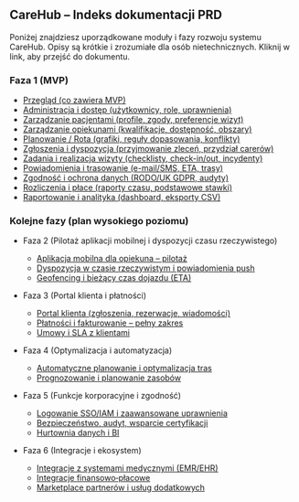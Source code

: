 ## CareHub – Indeks dokumentacji PRD

Poniżej znajdziesz uporządkowane moduły i fazy rozwoju systemu CareHub. Opisy są krótkie i zrozumiałe dla osób nietechnicznych. Kliknij w link, aby przejść do dokumentu.

### Faza 1 (MVP)
- [Przegląd (co zawiera MVP)](./phase-1-mvp/overview/overview.md)
- [Administracja i dostęp (użytkownicy, role, uprawnienia)](./phase-1-mvp/admin-access/admin-access.md)
- [Zarządzanie pacjentami (profile, zgody, preferencje wizyt)](./phase-1-mvp/patients/patients.md)
- [Zarządzanie opiekunami (kwalifikacje, dostępność, obszary)](./phase-1-mvp/carers/carers.md)
- [Planowanie / Rota (grafiki, reguły dopasowania, konflikty)](./phase-1-mvp/scheduling/scheduling.md)
- [Zgłoszenia i dyspozycja (przyjmowanie zleceń, przydział carerów)](./phase-1-mvp/requests-dispatch/requests-dispatch.md)
- [Zadania i realizacja wizyty (checklisty, check-in/out, incydenty)](./phase-1-mvp/tasks-visits/tasks-visits.md)
- [Powiadomienia i trasowanie (e-mail/SMS, ETA, trasy)](./phase-1-mvp/notifications-routing/notifications-routing.md)
- [Zgodność i ochrona danych (RODO/UK GDPR, audyty)](./phase-1-mvp/compliance/compliance.md)
- [Rozliczenia i płace (raporty czasu, podstawowe stawki)](./phase-1-mvp/billing-payroll/billing-payroll.md)
- [Raportowanie i analityka (dashboard, eksporty CSV)](./phase-1-mvp/reporting-analytics/reporting-analytics.md)

### Kolejne fazy (plan wysokiego poziomu)
- Faza 2 (Pilotaż aplikacji mobilnej i dyspozycji czasu rzeczywistego)
  - [Aplikacja mobilna dla opiekuna – pilotaż](./phase-2/mobile-carer/mobile-carer.md)
  - [Dyspozycja w czasie rzeczywistym i powiadomienia push](./phase-2/dispatch-rt/dispatch-rt.md)
  - [Geofencing i bieżący czas dojazdu (ETA)](./phase-2/geofencing/geofencing.md)

- Faza 3 (Portal klienta i płatności)
  - [Portal klienta (zgłoszenia, rezerwacje, wiadomości)](./phase-3/client-portal/client-portal.md)
  - [Płatności i fakturowanie – pełny zakres](./phase-3/payments/payments.md)
  - [Umowy i SLA z klientami](./phase-3/contracts/contracts.md)

- Faza 4 (Optymalizacja i automatyzacja)
  - [Automatyczne planowanie i optymalizacja tras](./phase-4/optimization/optimization.md)
  - [Prognozowanie i planowanie zasobów](./phase-4/forecasting/forecasting.md)

- Faza 5 (Funkcje korporacyjne i zgodność)
  - [Logowanie SSO/IAM i zaawansowane uprawnienia](./phase-5/sso-iam/sso-iam.md)
  - [Bezpieczeństwo, audyt, wsparcie certyfikacji](./phase-5/security-compliance/security-compliance.md)
  - [Hurtownia danych i BI](./phase-5/bi/bi.md)

- Faza 6 (Integracje i ekosystem)
  - [Integracje z systemami medycznymi (EMR/EHR)](./phase-6/integrations-emr/integrations-emr.md)
  - [Integracje finansowo‑płacowe](./phase-6/integrations-finance/integrations-finance.md)
  - [Marketplace partnerów i usług dodatkowych](./phase-6/marketplace/marketplace.md)
